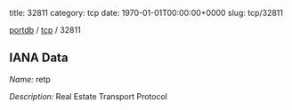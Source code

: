 title: 32811
category: tcp
date: 1970-01-01T00:00:00+0000
slug: tcp/32811

[portdb](/) / [tcp](/category/tcp.html) / 32811


## IANA Data

_Name:_ retp

_Description:_ Real Estate Transport Protocol

